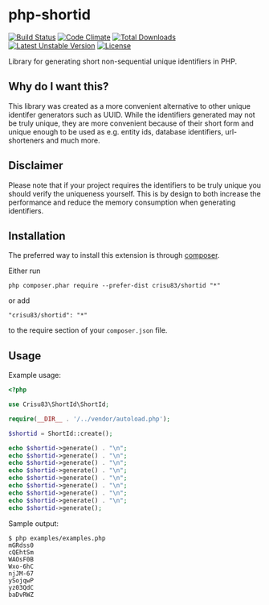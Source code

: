 # php-shortid

[![Build Status](https://travis-ci.org/crisu83/php-shortid.svg?branch=master)](https://travis-ci.org/crisu83/php-shortid)
[![Code Climate](https://codeclimate.com/github/crisu83/php-shortid/badges/gpa.svg)](https://codeclimate.com/github/crisu83/php-shortid)
[![Total Downloads](https://poser.pugx.org/crisu83/shortid/downloads)](https://packagist.org/packages/crisu83/shortid) [![Latest Unstable Version](https://poser.pugx.org/crisu83/shortid/v/unstable.svg)](https://packagist.org/packages/crisu83/shortid) [![License](https://poser.pugx.org/crisu83/shortid/license.svg)](https://packagist.org/packages/crisu83/shortid)

Library for generating short non-sequential unique identifiers in PHP.

## Why do I want this?

This library was created as a more convenient alternative to other unique identifer generators such as UUID. 
While the identifiers generated may not be truly unique, they are more convenient because of their short form
and unique enough to be used as e.g. entity ids, database identifiers, url-shorteners and much more.

## Disclaimer

Please note that if your project requires the identifiers to be truly unique you should verify the uniqueness yourself.
This is by design to both increase the performance and reduce the memory consumption when generating identifiers.

## Installation

The preferred way to install this extension is through [composer](http://getcomposer.org/download/).

Either run

```
php composer.phar require --prefer-dist crisu83/shortid "*"
```

or add

```
"crisu83/shortid": "*"
```

to the require section of your `composer.json` file.

## Usage

Example usage:

```php
<?php

use Crisu83\ShortId\ShortId;

require(__DIR__ . '/../vendor/autoload.php');

$shortid = ShortId::create();

echo $shortid->generate() . "\n";
echo $shortid->generate() . "\n";
echo $shortid->generate() . "\n";
echo $shortid->generate() . "\n";
echo $shortid->generate() . "\n";
echo $shortid->generate() . "\n";
echo $shortid->generate() . "\n";
echo $shortid->generate() . "\n";
echo $shortid->generate();
```

Sample output:

```
$ php examples/examples.php
mGRdss0
cQEhtSm
WAOsF0B
Wxo-6hC
njJM-67
ySojqwP
yz03QdC
baDvRWZ
```
